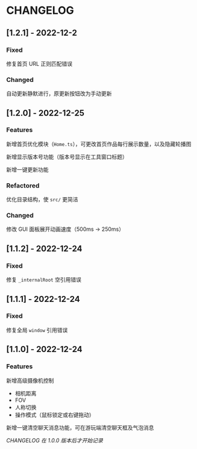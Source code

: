 # CHANGELOG

## [1.2.1] - 2022-12-2

### Fixed

修复首页 URL 正则匹配错误

### Changed

自动更新静默进行，原更新按钮改为手动更新

## [1.2.0] - 2022-12-25

### Features

新增首页优化模块（`Home.ts`），可更改首页作品每行展示数量，以及隐藏轮播图

新增显示版本号功能（版本号显示在工具窗口标题）

新增一键更新功能

### Refactored

优化目录结构，使 `src/` 更简洁

### Changed

修改 GUI 面板展开动画速度（500ms -> 250ms）

## [1.1.2] - 2022-12-24

### Fixed

修复 `_internalRoot` 空引用错误

## [1.1.1] - 2022-12-24

### Fixed

修复全局 `window` 引用错误

## [1.1.0] - 2022-12-24

### Features

新增高级摄像机控制

- 相机距离
- FOV
- 人称切换
- 操作模式（鼠标锁定或右键拖动）

新增一键清空聊天消息功能，可在游玩端清空聊天框及气泡消息

_CHANGELOG 在 1.0.0 版本后才开始记录_

